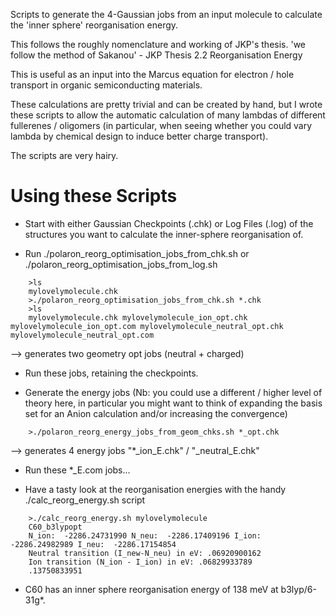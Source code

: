 Scripts to generate the 4-Gaussian jobs from an input molecule to calculate the
'inner sphere' reorganisation energy.

This follows the roughly nomenclature and working of JKP's thesis.
'we follow the method of Sakanou' - JKP Thesis 2.2 Reorganisation Energy

This is useful as an input into the Marcus equation for electron / hole
transport in organic semiconducting materials.

These calculations are pretty trivial and can be created by hand, but I wrote
these scripts to allow the automatic calculation of many lambdas of different fullerenes / oligomers (in
particular, when seeing whether you could vary lambda by chemical design to
induce better charge transport).

The scripts are very hairy.

# Using these Scripts

* Start with either Gaussian Checkpoints (.chk) or Log Files (.log) of the structures you want to calculate the inner-sphere reorganisation of.

* Run ./polaron_reorg_optimisation_jobs_from_chk.sh or ./polaron_reorg_optimisation_jobs_from_log.sh

````
    >ls
    mylovelymolecule.chk 
    >./polaron_reorg_optimisation_jobs_from_chk.sh *.chk
    >ls
    mylovelymolecule.chk mylovelymolecule_ion_opt.chk mylovelymolecule_ion_opt.com mylovelymolecule_neutral_opt.chk mylovelymolecule_neutral_opt.com 
````
 --> generates two geometry opt jobs (neutral + charged)

* Run these jobs, retaining the checkpoints.

* Generate the energy jobs (Nb: you could use a different / higher level of theory here, in particular you might want to think of expanding the basis set for an Anion calculation and/or increasing the convergence)
````
    >./polaron_reorg_energy_jobs_from_geom_chks.sh *_opt.chk
````
 --> generates 4 energy jobs "*_ion_E.chk" / "_neutral_E.chk"

* Run these *_E.com jobs...

* Have a tasty look at the reorganisation energies with the handy ./calc_reorg_energy.sh script
````
    >./calc_reorg_energy.sh mylovelymolecule
    C60_b3lypopt
    N_ion:  -2286.24731990 N_neu:  -2286.17409196 I_ion:  -2286.24982989 I_neu:  -2286.17154854
    Neutral transition (I_new-N_neu) in eV: .06920900162
    Ion transition (N_ion - I_ion) in eV: .06829933789
    .13750833951
````
* C60 has an inner sphere reorganisation energy of 138 meV at b3lyp/6-31g*.
